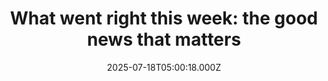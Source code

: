 ---
title: "What went right this week: the good news that matters"
date: 2025-07-18T05:00:18.000Z
category: Human Kindness
externalLink: "https://www.positive.news/society/good-news-stories-from-week-29-of-2025/"
image: ""
excerpt: "England’s communities got a boost, Danes will soon ‘own’ their faces, and scientists had a medical ‘breakthrough’, plus more The post What went right this week: the good news that matters appeared first on Positive News.…"
---